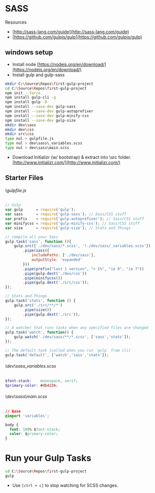 # SASS

Resources
- [http://sass-lang.com/guide](http://sass-lang.com/guide)
- [https://github.com/gulpjs/gulp](https://github.com/gulpjs/gulp)

## windows setup 

- Install node [https://nodejs.org/en/download/](https://nodejs.org/en/download/)
- Install gulp and gulp-sass

```sh
mkdir C:\Source\Repos\first-gulp-project
cd C:\Source\Repos\first-gulp-project
npm init --force
npm install gulp-cli -g
npm install gulp -D
npm install --save-dev gulp-sass
npm install --save-dev gulp-autoprefixer
npm install --save-dev gulp-minify-css
npm install --save-dev gulp-size
mkdir dev\sass
mkdir dev\css
mkdir src\css
type nul > gulpfile.js
type nul > dev\sass\_variables.scss
type nul > dev\sass\main.scss
```
- Download Initializr (w/ bootstrap) & extract into \src folder. [http://www.initializr.com/](http://www.initializr.com/)

## Starter Files

###### \gulpfile.js

```js
// Gulp
var gulp      = require('gulp');
var sass      = require('gulp-sass'); // Sass/CSS stuff
var prefix    = require('gulp-autoprefixer'); // Sass/CSS stuff
var minifycss = require('gulp-minify-css'); // Sass/CSS stuff
var size      = require('gulp-size'); // Stats and Things

// compile all your Sass
gulp.task('sass', function (){
	gulp.src(['./dev/sass/*.scss', '!./dev/sass/_variables.scss'])
		.pipe(sass({ 
			includePaths: ['./dev/sass'], 
			outputStyle: 'expanded' 
		}))
		.pipe(prefix("last 1 version", "> 1%", "ie 8", "ie 7"))
		.pipe(gulp.dest('./dev/css'))
		.pipe(minifycss())
		.pipe(gulp.dest('./src/css'));
});

// Stats and Things
gulp.task('stats', function () {
	gulp.src('./src/**/*')
		.pipe(size())
		.pipe(gulp.dest('./src'));
});

// A watcher that runs tasks when any specified files are changed
gulp.task('watch', function() {
  	gulp.watch('./dev/sass/**/*.scss', ['sass','stats']);
});

// The default task (called when you run `gulp` from cli)
gulp.task('default', ['watch','sass','stats']);
```

###### \dev\sass\_variables.scss
```scss
$font-stack:    monospace, serif;
$primary-color: #db4226;
```

###### \dev\sass\main.scss
```css
// Base 
@import 'variables';

body {
  font: 100% $font-stack;
  color: $primary-color;
}
```

# Run your Gulp Tasks
```sh
cd C:\Source\Repos\first-gulp-project
gulp
```
- Use `[ctrl + c]` to stop watching for SCSS changes.